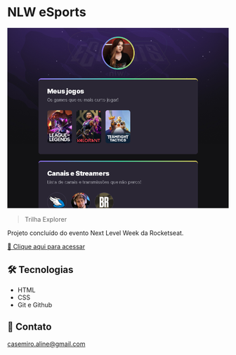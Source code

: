 # NLW eSports

![preview](./.github/preview.png)

> Trilha Explorer 

Projeto concluído do evento Next Level Week da Rocketseat. 

[🔗 Clique aqui para acessar](https://alinecasemiro.github.io/nlw-esports-explorer) 

## 🛠 Tecnologias 
- HTML
- CSS
- Git e Github

## 💛 Contato 

casemiro.aline@gmail.com
